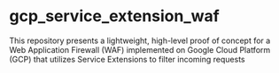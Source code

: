 # gcp_service_extension_waf
This repository presents a lightweight, high-level proof of concept for a Web Application Firewall (WAF) implemented on Google Cloud Platform (GCP) that utilizes Service Extensions to filter incoming requests


